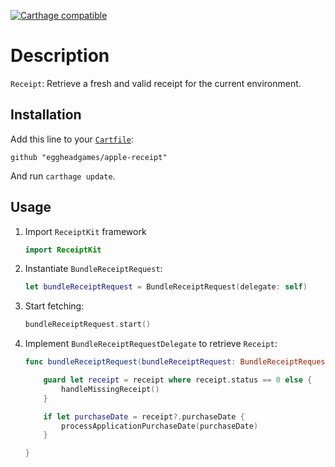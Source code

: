 [![Carthage compatible](https://img.shields.io/badge/Carthage-compatible-4BC51D.svg?style=flat)](https://github.com/Carthage/Carthage)

# Description

`Receipt`: Retrieve a fresh and valid receipt for the current environment.

## Installation

Add this line to your [`Cartfile`](https://github.com/Carthage/Carthage/blob/master/Documentation/Artifacts.md#cartfile):

```
github "eggheadgames/apple-receipt"
```

And run `carthage update`.

## Usage

1. Import `ReceiptKit` framework
    ```swift
    import ReceiptKit
    ```

2. Instantiate `BundleReceiptRequest`:
    ```swift
    let bundleReceiptRequest = BundleReceiptRequest(delegate: self)
    ```

3. Start fetching:
    ```swift
    bundleReceiptRequest.start()
    ```

4. Implement `BundleReceiptRequestDelegate` to retrieve `Receipt`:
    ```swift
    func bundleReceiptRequest(bundleReceiptRequest: BundleReceiptRequest, didRetrieveReceipt receipt: Receipt?) {

        guard let receipt = receipt where receipt.status == 0 else {
            handleMissingReceipt()
        }

        if let purchaseDate = receipt?.purchaseDate {
            processApplicationPurchaseDate(purchaseDate)
        }

    }
    ```
